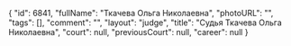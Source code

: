 {
    "id": 6841,
    "fullName": "Ткачева Ольга Николаевна",
    "photoURL": "",
    "tags": [],
    "comment": "",
    "layout": "judge",
    "title": "Судья Ткачева Ольга Николаевна",
    "court": null,
    "previousCourt": null,
    "career": null
}